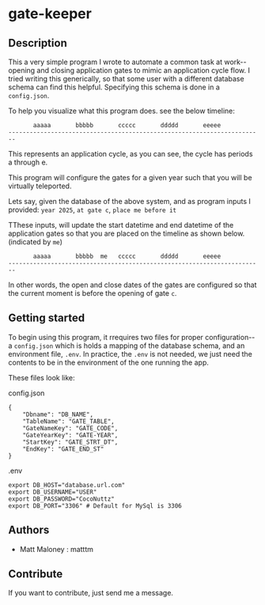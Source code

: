 # gate-keeper

## Description

This a very simple program I wrote to automate a common task at work--opening and closing application gates to mimic an application cycle flow. I tried writing this generically, so that some user with a different database schema can find this helpful. Specifying this schema is done in a `config.json`.

To help you visualize what this program does. see the below timeline:
```
       aaaaa       bbbbb       ccccc       ddddd       eeeee     
------------------------------------------------------------------------
```
This represents an application cycle, as you can see, the cycle has periods a through e.

This program will configure the gates for a given year such that you will be virtually teleported.

Lets say, given the database of the above system, and as program inputs I provided: `year 2025`, `at gate c`, `place me before it`

TThese inputs, will update the start datetime and end datetime of the application gates so that you are placed on the timeline as shown below. (indicated by `me`)
```
       aaaaa       bbbbb  me   ccccc       ddddd       eeeee     
------------------------------------------------------------------------
```
In other words, the open and close dates of the gates are configured so that the current moment is before the opening of gate `c`.

## Getting started

To begin using this program, it rrequires two files for proper configuration--a `config.json` which is holds a mapping of the database schema, and an environment file, `.env`. In practice, the `.env` is not needed, we just need the contents to be in the environment of the one running the app.

These files look like:

config.json
```
{
	"Dbname": "DB_NAME",
	"TableName": "GATE_TABLE",
	"GateNameKey": "GATE_CODE",
	"GateYearKey": "GATE-YEAR",
	"StartKey": "GATE_STRT_DT",
	"EndKey": "GATE_END_ST"
}
```

.env
```
export DB_HOST="database.url.com"
export DB_USERNAME="USER"
export DB_PASSWORD="CocoNuttz"
export DB_PORT="3306" # Default for MySql is 3306
```

## Authors

-   Matt Maloney : matttm

## Contribute

If you want to contribute, just send me a message.
